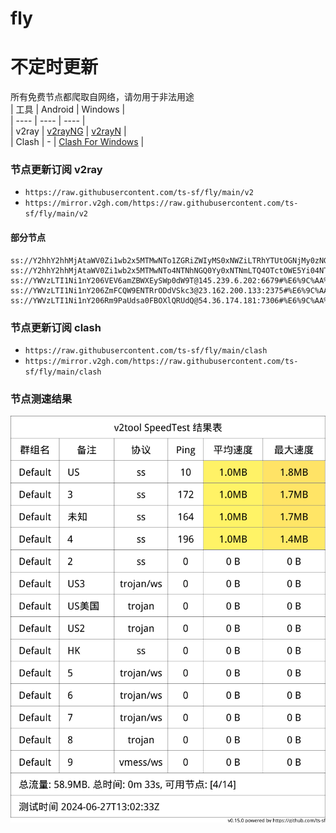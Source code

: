 # fly
# 不定时更新
所有免费节点都爬取自网络，请勿用于非法用途  
|  工具  | Android  | Windows  |  
|  ----  | ----   | ----  |  
| v2ray  | [v2rayNG](https://github.com/2dust/v2rayNG/releases) | [v2rayN](https://github.com/2dust/v2rayN/releases) |  
| Clash  | - | [Clash For Windows](https://github.com/2dust/clashN/releases) | 
  
### 节点更新订阅  v2ray
- `https://raw.githubusercontent.com/ts-sf/fly/main/v2`  
- `https://mirror.v2gh.com/https://raw.githubusercontent.com/ts-sf/fly/main/v2`  

#### 部分节点  
``` 
ss://Y2hhY2hhMjAtaWV0Zi1wb2x5MTMwNTo1ZGRiZWIyMS0xNWZiLTRhYTUtOGNjMy0zNGRmNjAxYzFmMDI=@46.232.123.37:50200#HK
ss://Y2hhY2hhMjAtaWV0Zi1wb2x5MTMwNTo4NTNhNGQ0Yy0xNTNmLTQ4OTctOWE5Yi04NTI4YjJiZmFmYjI=@46.232.123.37:10015#HK2
ss://YWVzLTI1Ni1nY206VEV6amZBWXEySWp0dW9T@145.239.6.202:6679#%E6%9C%AA%E7%9F%A5%201.8MB%2Fs
ss://YWVzLTI1Ni1nY206ZmFCQW9ENTRrODdVSkc3@23.162.200.133:2375#%E6%9C%AA%E7%9F%A52%202.0MB%2Fs
ss://YWVzLTI1Ni1nY206Rm9PaUdsa0FBOXlQRUdQ@54.36.174.181:7306#%E6%9C%AA%E7%9F%A53%201.8MB%2Fs
```
### 节点更新订阅  clash
- `https://raw.githubusercontent.com/ts-sf/fly/main/clash`  
- `https://mirror.v2gh.com/https://raw.githubusercontent.com/ts-sf/fly/main/clash`  

### 节点测速结果
![image](traffic.png)
